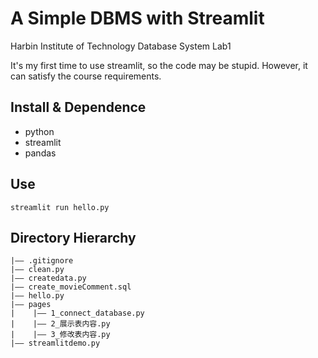 A Simple DBMS with Streamlit
===
Harbin Institute of Technology Database System Lab1

It's my first time to use streamlit, so the code may be stupid. However, it can satisfy the course requirements.

## Install & Dependence
- python
- streamlit
- pandas


## Use
```
streamlit run hello.py
```


## Directory Hierarchy
```
|—— .gitignore
|—— clean.py
|—— createdata.py
|—— create_movieComment.sql
|—— hello.py
|—— pages
|    |—— 1_connect_database.py
|    |—— 2_展示表内容.py
|    |—— 3_修改表内容.py
|—— streamlitdemo.py
```
